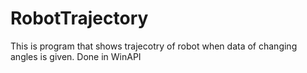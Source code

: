 # RobotTrajectory
This is program that shows trajecotry of robot when data of changing angles is given. Done in WinAPI
